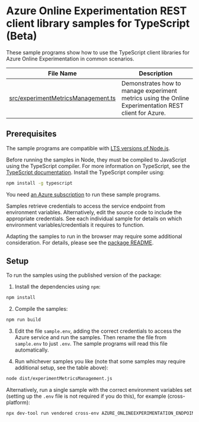 # Azure Online Experimentation REST client library samples for TypeScript (Beta)

These sample programs show how to use the TypeScript client libraries for Azure Online Experimentation in common scenarios.

| **File Name**                                                 | **Description**                                                                                      |
| ------------------------------------------------------------- | ---------------------------------------------------------------------------------------------------- |
| [src/experimentMetricsManagement.ts][experimentMetricsManagement] | Demonstrates how to manage experiment metrics using the Online Experimentation REST client for Azure. |

## Prerequisites

The sample programs are compatible with [LTS versions of Node.js](https://github.com/nodejs/release#release-schedule).

Before running the samples in Node, they must be compiled to JavaScript using the TypeScript compiler. For more information on TypeScript, see the [TypeScript documentation][typescript]. Install the TypeScript compiler using:

```bash
npm install -g typescript
```

You need [an Azure subscription][freesub] to run these sample programs.

Samples retrieve credentials to access the service endpoint from environment variables. Alternatively, edit the source code to include the appropriate credentials. See each individual sample for details on which environment variables/credentials it requires to function.

Adapting the samples to run in the browser may require some additional consideration. For details, please see the [package README][package].

## Setup

To run the samples using the published version of the package:

1. Install the dependencies using `npm`:

```bash
npm install
```

2. Compile the samples:

```bash
npm run build
```

3. Edit the file `sample.env`, adding the correct credentials to access the Azure service and run the samples. Then rename the file from `sample.env` to just `.env`. The sample programs will read this file automatically.

4. Run whichever samples you like (note that some samples may require additional setup, see the table above):

```bash
node dist/experimentMetricsManagement.js
```

Alternatively, run a single sample with the correct environment variables set (setting up the `.env` file is not required if you do this), for example (cross-platform):

```bash
npx dev-tool run vendored cross-env AZURE_ONLINEEXPERIMENTATION_ENDPOINT="<azure onlineexperimentation endpoint>" node dist/experimentMetricsManagement.js
```

[experimentmetricsmanagement]: https://github.com/Azure/azure-sdk-for-js/blob/main/sdk/onlineexperimentation/onlineexperimentation-rest/samples/v1-beta/typescript/src/experimentMetricsManagement.ts
[freesub]: https://azure.microsoft.com/free/
[package]: https://github.com/Azure/azure-sdk-for-js/tree/main/sdk/onlineexperimentation/onlineexperimentation-rest/README.md
[typescript]: https://www.typescriptlang.org/docs/home.html
